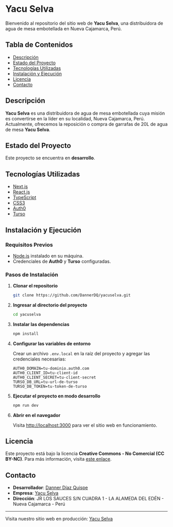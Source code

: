 # Yacu Selva

Bienvenido al repositorio del sitio web de **Yacu Selva**, una distribuidora de agua de mesa embotellada en Nueva Cajamarca, Perú.

## Tabla de Contenidos

- [Descripción](#descripción)
- [Estado del Proyecto](#estado-del-proyecto)
- [Tecnologías Utilizadas](#tecnologías-utilizadas)
- [Instalación y Ejecución](#instalación-y-ejecución)
- [Licencia](#licencia)
- [Contacto](#contacto)

## Descripción

**Yacu Selva** es una distribuidora de agua de mesa embotellada cuya misión es convertirse en la líder en su localidad, Nueva Cajamarca, Perú. Actualmente, ofrecemos la reposición o compra de garrafas de 20L de agua de mesa **Yacu Selva**.

## Estado del Proyecto

Este proyecto se encuentra en **desarrollo**.

## Tecnologías Utilizadas

- [Next.js](https://nextjs.org/)
- [React.js](https://reactjs.org/)
- [TypeScript](https://www.typescriptlang.org/)
- [CSS3](https://www.w3.org/Style/CSS/)
- [Auth0](https://auth0.com/)
- [Turso](https://turso.tech/)

## Instalación y Ejecución

### Requisitos Previos

- [Node.js](https://nodejs.org/) instalado en su máquina.
- Credenciales de **Auth0** y **Turso** configuradas.

### Pasos de Instalación

1. **Clonar el repositorio**

   ```bash
   git clone https://github.com/DannerDQ/yacuselva.git
   ```

2. **Ingresar al directorio del proyecto**

   ```bash
   cd yacuselva
   ```

3. **Instalar las dependencias**

   ```bash
   npm install
   ```

4. **Configurar las variables de entorno**

   Crear un archivo `.env.local` en la raíz del proyecto y agregar las credenciales necesarias:

   ```env
   AUTH0_DOMAIN=tu-dominio.auth0.com
   AUTH0_CLIENT_ID=tu-client-id
   AUTH0_CLIENT_SECRET=tu-client-secret
   TURSO_DB_URL=tu-url-de-turso
   TURSO_DB_TOKEN=tu-token-de-turso
   ```

5. **Ejecutar el proyecto en modo desarrollo**

   ```bash
   npm run dev
   ```

6. **Abrir en el navegador**

   Visita [http://localhost:3000](http://localhost:3000) para ver el sitio web en funcionamiento.

## Licencia

Este proyecto está bajo la licencia **Creative Commons - No Comercial (CC BY-NC)**. Para más información, visita [este enlace](https://creativecommons.org/licenses/by-nc/4.0/).

## Contacto

- **Desarrollador**: [Danner Díaz Quispe](mailto:diazquispedanner@gmail.com)
- **Empresa**: [Yacu Selva](mailto:jhodely1_5_93@hotmail.com)
- **Dirección**: JR LOS SAUCES S/N CUADRA 1 - LA ALAMEDA DEL EDÉN - Nueva Cajamarca - Perú

---

Visita nuestro sitio web en producción: [Yacu Selva](https://yacu-selva.vercel.app)